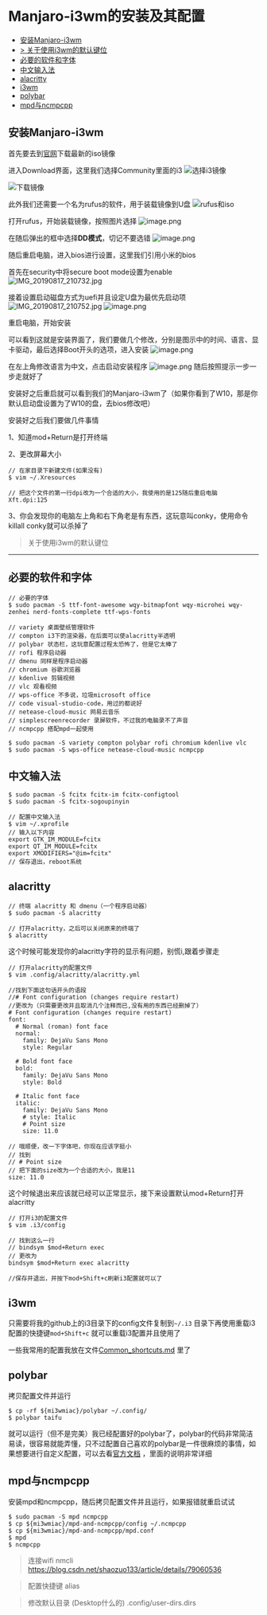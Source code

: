 # Manjaro-i3wm的安装及其配置

<!-- vim-markdown-toc GFM -->

* [安装Manjaro-i3wm](#安装manjaro-i3wm)
* [> 关于使用i3wm的默认键位](#-关于使用i3wm的默认键位)
* [必要的软件和字体](#必要的软件和字体)
* [中文输入法](#中文输入法)
* [alacritty](#alacritty)
* [i3wm](#i3wm)
* [polybar](#polybar)
* [mpd与ncmpcpp](#mpd与ncmpcpp)

<!-- vim-markdown-toc -->

## 安装Manjaro-i3wm

首先要去到[官网](https://manjaro.org/)下载最新的iso镜像

进入Download界面，这里我们选择Community里面的i3
![选择i3镜像](https://i.loli.net/2019/08/17/vKuyGxYsNCWBchn.png)

![下载镜像](https://i.loli.net/2019/08/17/rvPxMwKpsydbatk.png)

此外我们还需要一个名为rufus的软件，用于装载镜像到U盘
![rufus和iso](https://i.loli.net/2019/08/17/iZCylnAYDL6M4Bj.png)

打开rufus，开始装载镜像，按照图片选择
![image.png](https://i.loli.net/2019/08/17/5lb9JqHeXRdn8Tw.png)

在随后弹出的框中选择**DD模式**，切记不要选错
![image.png](https://i.loli.net/2019/08/17/GPw3CehdZtJY96W.png)

随后重启电脑，进入bios进行设置，这里我们引用小米的bios

首先在security中将secure boot mode设置为enable
![IMG_20190817_210732.jpg](https://i.loli.net/2019/08/17/8m5aXI6YPjc1how.jpg)

接着设置启动磁盘方式为uefi并且设定U盘为最优先启动项
![IMG_20190817_210752.jpg](https://i.loli.net/2019/08/17/nGkAM6yEPsqhHcJ.jpg)
![image.png](https://i.loli.net/2019/08/17/4BrTULfR5cbWP6w.png)

重启电脑，开始安装

可以看到这就是安装界面了，我们要做几个修改，分别是图示中的时间、语言、显卡驱动，最后选择Boot开头的选项，进入安装
![image.png](https://i.loli.net/2019/08/17/6DGBCO9gwTI7hAu.png)

在左上角修改语言为中文，点击启动安装程序
![image.png](https://i.loli.net/2019/08/17/GkQch28ufC7XMjH.png)
随后按照提示一步一步走就好了

安装好之后重启就可以看到我们的Manjaro-i3wm了（如果你看到了W10，那是你默认启动盘设置为了W10的盘，去bios修改吧）

安装好之后我们要做几件事情

1、知道mod+Return是打开终端

2、更改屏幕大小

```
// 在家目录下新建文件(如果没有)
$ vim ~/.Xresources

// 把这个文件的第一行dpi改为一个合适的大小，我使用的是125随后重启电脑
Xft.dpi:125
```

3、你会发现你的电脑左上角和右下角老是有东西，这玩意叫conky，使用命令killall conky就可以杀掉了


> 关于使用i3wm的默认键位
---

## 必要的软件和字体

```
// 必要的字体
$ sudo pacman -S ttf-font-awesome wqy-bitmapfont wqy-microhei wqy-zenhei nerd-fonts-complete ttf-wps-fonts

// variety 桌面壁纸管理软件
// compton i3下的渲染器，在后面可以使alacritty半透明
// polybar 状态栏，这玩意配置过程太恐怖了，但是它太棒了
// rofi 程序启动器
// dmenu 同样是程序启动器
// chromium 谷歌浏览器
// kdenlive 剪辑视频
// vlc 观看视频
// wps-office 不多说，垃圾microsoft office
// code visual-studio-code，用过的都说好
// netease-cloud-music 网易云音乐
// simplescreenrecorder 录屏软件，不过我的电脑录不了声音
// ncmpcpp 搭配mpd一起使用

$ sudo pacman -S variety compton polybar rofi chromium kdenlive vlc
$ sudo pacman -S wps-office netease-cloud-music ncmpcpp
```

## 中文输入法

```
$ sudo pacman -S fcitx fcitx-im fcitx-configtool
$ sudo pacman -S fcitx-sogoupinyin

// 配置中文输入法
$ vim ~/.xprofile
// 输入以下内容
export GTK_IM_MODULE=fcitx
export QT_IM_MODULE=fcitx
export XMODIFIERS="@im=fcitx"
// 保存退出，reboot系统
```

## alacritty

```
// 终端 alacritty 和 dmenu（一个程序启动器）
$ sudo pacman -S alacritty

// 打开alacritty，之后可以关闭原来的终端了
$ alacritty
```
这个时候可能发现你的alacritty字符的显示有问题，别慌i,跟着步骤走
```
// 打开alacritty的配置文件
$ vim .config/alacritty/alacritty.yml

//找到下面这句话开头的语段
//# Font configuration (changes require restart)
//更改为（只需要更改并且取消几个注释而已,没有用的东西已经删掉了）
# Font configuration (changes require restart)
font:
  # Normal (roman) font face
  normal:
    family: DejaVu Sans Mono
    style: Regular

  # Bold font face
  bold:
    family: DejaVu Sans Mono
    style: Bold

  # Italic font face
  italic:
    family: DejaVu Sans Mono
    # style: Italic
    # Point size
    size: 11.0

// 哦顺便，改一下字体吧，你现在应该字挺小
// 找到
// # Point size
// 把下面的size改为一个合适的大小，我是11
size: 11.0
```
这个时候退出来应该就已经可以正常显示，接下来设置默认mod+Return打开alacritty
```
// 打开i3的配置文件
$ vim .i3/config

// 找到这么一行
// bindsym $mod+Return exec
// 更改为
bindsym $mod+Return exec alacritty

//保存并退出，并按下mod+Shift+c刷新i3配置就可以了
```

## i3wm

只需要将我的github上的i3目录下的config文件复制到`~/.i3` 目录下再使用重载i3配置的快捷键`mod+Shift+c` 就可以重载i3配置并且使用了

一些我常用的配置我放在文件[Common_shortcuts.md](https://github.com/tlianfou/mi3wmiac/blob/master/Common-shortcuts.md) 里了

## polybar
拷贝配置文件并运行
```
$ cp -rf ${mi3wmiac}/polybar ~/.config/
$ polybar taifu
```

就可以运行（但不是完美）我已经配置好的polybar了，polybar的代码非常简洁易读，很容易就能弄懂，只不过配置自己喜欢的polybar是一件很麻烦的事情，如果想要进行自定义配置，可以去看[官方文档](https://github.com/polybar/polybar/wiki) ，里面的说明非常详细

## mpd与ncmpcpp

安装mpd和ncmpcpp，随后拷贝配置文件并且运行，如果报错就重启试试

```shell
$ sudo pacman -S mpd ncmpcpp
$ cp ${mi3wmiac}/mpd-and-ncmpcpp/config ~/.ncmpcpp
$ cp ${mi3wmiac}/mpd-and-ncmpcpp/mpd.conf
$ mpd
$ ncmpcpp
```





> 连接wifi nmcli  https://blog.csdn.net/shaozuo133/article/details/79060536

> 配置快捷键 alias

> 修改默认目录 (Desktop什么的) .config/user-dirs.dirs
